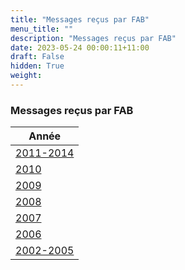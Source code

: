 ```yaml
---
title: "Messages reçus par FAB"
menu_title: ""
description: "Messages reçus par FAB"
date: 2023-05-24 00:00:11+11:00
draft: False
hidden: True
weight:
---
```

### Messages reçus par FAB

| **Année**
|---
| [2011-2014](/fr-contemporary-messages/6-2-fr-contemporary-messages-per-medium/6-2-5-7-fr-fab-2011-2014/) |
| [2010](/fr-contemporary-messages/6-2-fr-contemporary-messages-per-medium/6-2-5-6-fr-fab-2010/) |
| [2009](/fr-contemporary-messages/6-2-fr-contemporary-messages-per-medium/6-2-5-5-fr-fab-2009/) |
| [2008](/fr-contemporary-messages/6-2-fr-contemporary-messages-per-medium/6-2-5-4-fr-fab-2008/) |
| [2007](/fr-contemporary-messages/6-2-fr-contemporary-messages-per-medium/6-2-5-3-fr-fab-2007/) |
| [2006](/fr-contemporary-messages/6-2-fr-contemporary-messages-per-medium/6-2-5-2-fr-fab-2006/) |
| [2002-2005](/fr-contemporary-messages/6-2-fr-contemporary-messages-per-medium/6-2-5-1-fr-fab-2002-2005/) |
